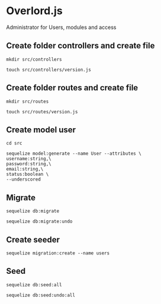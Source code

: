 # Overlord.js
Administrator for Users, modules and access

## Create folder controllers and create file
```
mkdir src/controllers
```
```
touch src/controllers/version.js
```
## Create folder routes and create file
```
mkdir src/routes
```
```
touch src/routes/version.js
```
## Create model user
```
cd src
```
```
sequelize model:generate --name User --attributes \
username:string,\
password:string,\
email:string,\
status:boolean \
--underscored
```
## Migrate
```
sequelize db:migrate
```
```
sequelize db:migrate:undo
```
## Create seeder
```
sequelize migration:create --name users
```
## Seed
```
sequelize db:seed:all
```
```
sequelize db:seed:undo:all
```
